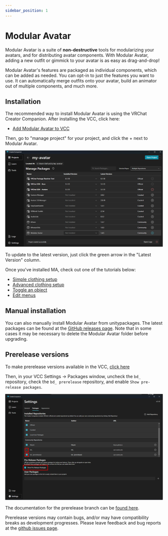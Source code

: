 ```yaml
---
sidebar_position: 1
---
```


# Modular Avatar

Modular Avatar is a suite of **non-destructive** tools for modularizing your avatars, and for distributing avatar
components.
With Modular Avatar, adding a new outfit or gimmick to your avatar is as easy as drag-and-drop!

Modular Avatar's features are packaged as individual components, which can be added as needed. You can opt-in to just the features
you want to use. It can automatically merge outfits onto your avatar, build an animator out of multiple components, and much more.

## Installation

The recommended way to install Modular Avatar is using the VRChat Creator Companion. After installing the VCC, click here:
* [Add Modular Avatar to VCC](vcc://vpm/addRepo?url=https://vpm.nadena.dev/vpm.json)

Then, go to "manage project" for your project, and click the + next to Modular Avatar.

![VCC UI](vcc-install.png)

To update to the latest version, just click the green arrow in the "Latest Version" column.

Once you've installed MA, check out one of the tutorials below:
* [Simple clothing setup](/docs/tutorials/clothing)
* [Advanced clothing setup](/docs/tutorials/adv_clothing)
* [Toggle an object](/docs/tutorials/object_toggle/)
* [Edit menus](/docs/tutorials/menu/)

## Manual installation

You can also manually install Modular Avatar from unitypackages. The latest packages can be found at the [GitHub releases page](https://github.com/bdunderscore/modular-avatar/releases).
Note that in some cases it may be necessary to delete the Modular Avatar folder before upgrading.

## Prerelease versions

To make prerelease versions available in the VCC, [click here](vcc://vpm/addRepo?url=https://vpm.nadena.dev/vpm-prerelease.json)

Then, in your VCC Settings -> Packages window, uncheck the `bd_` repository, check the `bd_ prerelease` repository, and enable `Show pre-release packages`.

![Pre-release settings](prerelease.png)

The documentation for the prerelease branch can be [found here](https://modular-avatar.nadena.dev/dev).

Prerelease versions may contain bugs, and/or may have compatibility breaks as development progresses. Please leave
feedback and bug reports at the [github issues page](https://github.com/bdunderscore/modular-avatar/issues).